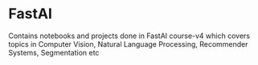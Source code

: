 # FastAI
Contains notebooks and projects done in FastAI course-v4 which covers topics in Computer Vision, Natural Language Processing, Recommender Systems, Segmentation etc
